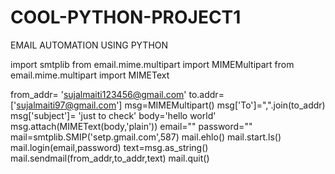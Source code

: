# COOL-PYTHON-PROJECT1
EMAIL AUTOMATION USING PYTHON




import smtplib
from email.mime.multipart import MIMEMultipart
from email.mime.multipart import MIMEText


from_addr= 'sujalmaiti123456@gmail.com'
to.addr= ['sujalmaiti97@gmail.com']
msg=MIMEMultipart()
msg['To']=",".join(to_addr)
msg['subject']= 'just to check'
body='hello world'
msg.attach(MIMEText(body,'plain'))
email=""
password=""
mail=smtplib.SMIP('setp.gmail.com',587)
mail.ehlo()
mail.start.ls()
mail.login(email,password)
text=msg.as_string()
mail.sendmail(from_addr,to_addr,text)
mail.quit()
